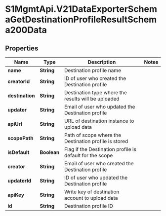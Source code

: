 # S1MgmtApi.V21DataExporterSchemaGetDestinationProfileResultSchema200Data

## Properties
Name | Type | Description | Notes
------------ | ------------- | ------------- | -------------
**name** | **String** | Destination profile name | 
**creatorId** | **String** | ID of user who created the Destination profile | 
**destination** | **String** | Destination type where the results will be uploaded | 
**updater** | **String** | Email of user who updated the Destination profile | 
**apiUrl** | **String** | URL of destination instance to upload data | 
**scopePath** | **String** | Path of scope where the Destination profile is stored | 
**isDefault** | **Boolean** | Flag if the Destination profile is default for the scope | 
**creator** | **String** | Email of user who created the Destination profile | 
**updaterId** | **String** | ID of user who updated the Destination profile | 
**apiKey** | **String** | Write key of destination account to upload data | 
**id** | **String** | Destination profile ID | 


